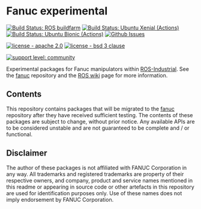 # Fanuc experimental

[![Build Status: ROS buildfarm](http://build.ros.org/job/Kdev__fanuc_experimental__ubuntu_xenial_amd64/badge/icon)](http://build.ros.org/job/Kdev__fanuc_experimental__ubuntu_xenial_amd64)
[![Build Status: Ubuntu Xenial (Actions)](https://github.com/ros-industrial/fanuc_experimental/workflows/CI%20-%20Ubuntu%20Xenial/badge.svg?branch=indigo-devel)](https://github.com/ros-industrial/fanuc_experimental/actions?query=workflow%3A%22CI+-+Ubuntu+Xenial%22)
[![Build Status: Ubuntu Bionic (Actions)](https://github.com/ros-industrial/fanuc_experimental/workflows/CI%20-%20Ubuntu%20Bionic/badge.svg?branch=indigo-devel)](https://github.com/ros-industrial/fanuc_experimental/actions?query=workflow%3A%22CI+-+Ubuntu+Bionic%22)
[![Github Issues](https://img.shields.io/github/issues/ros-industrial/fanuc_experimental.svg)](http://github.com/ros-industrial/fanuc_experimental/issues)

[![license - apache 2.0](https://img.shields.io/:license-Apache%202.0-yellowgreen.svg)](https://opensource.org/licenses/Apache-2.0)
[![license - bsd 3 clause](https://img.shields.io/:license-BSD%203--Clause-blue.svg)](https://opensource.org/licenses/BSD-3-Clause)

[![support level: community](https://img.shields.io/badge/support%20level-community-lightgray.svg)](http://rosindustrial.org/news/2016/10/7/better-supporting-a-growing-ros-industrial-software-platform)

Experimental packages for Fanuc manipulators within [ROS-Industrial][].
See the [fanuc][] repository and the [ROS wiki][] page for more information.


## Contents

This repository contains packages that will be migrated to the [fanuc][]
repository after they have received sufficient testing. The contents of
these packages are subject to change, without prior notice. Any available
APIs are to be considered unstable and are not guaranteed to be complete
and / or functional.


## Disclaimer

The author of these packages is not affiliated with FANUC Corporation in any way.
All trademarks and registered trademarks are property of their respective owners, and company, product and service names mentioned in this readme or appearing in source code or other artefacts in this repository are used for identification purposes only.
Use of these names does not imply endorsement by FANUC Corporation.


[ROS-Industrial]: http://wiki.ros.org/Industrial
[ROS wiki]: http://wiki.ros.org/fanuc_experimental
[fanuc]: https://github.com/ros-industrial/fanuc
